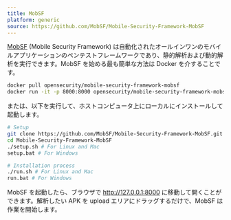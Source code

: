 ```yaml
---
title: MobSF
platform: generic
source: https://github.com/MobSF/Mobile-Security-Framework-MobSF
---
```


[MobSF](https://github.com/MobSF/Mobile-Security-Framework-MobSF "MobSF") (Mobile Security Framework) は自動化されたオールインワンのモバイルアプリケーションのペンテストフレームワークであり、静的解析および動的解析を実行できます。MobSF を始める最も簡単な方法は Docker を介することです。

```bash
docker pull opensecurity/mobile-security-framework-mobsf
docker run -it -p 8000:8000 opensecurity/mobile-security-framework-mobsf:latest
```

または、以下を実行して、ホストコンピュータ上にローカルにインストールして起動します。

```bash
# Setup
git clone https://github.com/MobSF/Mobile-Security-Framework-MobSF.git
cd Mobile-Security-Framework-MobSF
./setup.sh # For Linux and Mac
setup.bat # For Windows

# Installation process
./run.sh # For Linux and Mac
run.bat # For Windows
```

MobSF を起動したら、ブラウザで <http://127.0.0.1:8000> に移動して開くことができます。解析したい APK を upload エリアにドラッグするだけで、MobSF は作業を開始します。
